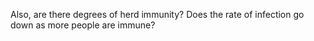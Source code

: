 Also, are there degrees of herd immunity? Does the rate of infection go down as more people are immune?  
